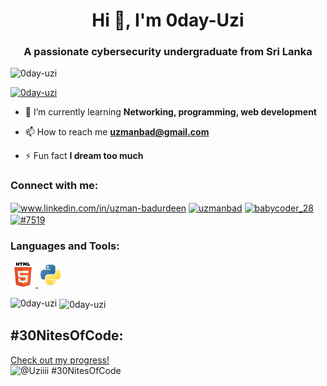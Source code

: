 <h1 align="center">Hi 👋, I'm 0day-Uzi</h1>
<h3 align="center">A passionate cybersecurity undergraduate from Sri Lanka</h3>

<p align="left"> <img src="https://komarev.com/ghpvc/?username=0day-uzi&label=Profile%20views&color=0e75b6&style=flat" alt="0day-uzi" /> </p>

<p align="left"> <a href="https://github.com/ryo-ma/github-profile-trophy"><img src="https://github-profile-trophy.vercel.app/?username=0day-uzi" alt="0day-uzi" /></a> </p>

- 🌱 I’m currently learning **Networking, programming, web development**

- 📫 How to reach me **uzmanbad@gmail.com**

- ⚡ Fun fact **I dream too much**

<h3 align="left">Connect with me:</h3>
<p align="left">
<a href="https://linkedin.com/in/www.linkedin.com/in/uzman-badurdeen" target="blank"><img align="center" src="https://raw.githubusercontent.com/rahuldkjain/github-profile-readme-generator/master/src/images/icons/Social/linked-in-alt.svg" alt="www.linkedin.com/in/uzman-badurdeen" height="30" width="40" /></a>
<a href="https://www.hackerrank.com/uzmanbad" target="blank"><img align="center" src="https://raw.githubusercontent.com/rahuldkjain/github-profile-readme-generator/master/src/images/icons/Social/hackerrank.svg" alt="uzmanbad" height="30" width="40" /></a>
<a href="https://www.leetcode.com/babycoder_28" target="blank"><img align="center" src="https://raw.githubusercontent.com/rahuldkjain/github-profile-readme-generator/master/src/images/icons/Social/leet-code.svg" alt="babycoder_28" height="30" width="40" /></a>
<a href="https://discord.gg/#7519" target="blank"><img align="center" src="https://raw.githubusercontent.com/rahuldkjain/github-profile-readme-generator/master/src/images/icons/Social/discord.svg" alt="#7519" height="30" width="40" /></a>
</p>

<h3 align="left">Languages and Tools:</h3>
<p align="left"> <a href="https://www.w3.org/html/" target="_blank" rel="noreferrer"> <img src="https://raw.githubusercontent.com/devicons/devicon/master/icons/html5/html5-original-wordmark.svg" alt="html5" width="40" height="40"/> </a> <a href="https://www.python.org" target="_blank" rel="noreferrer"> <img src="https://raw.githubusercontent.com/devicons/devicon/master/icons/python/python-original.svg" alt="python" width="40" height="40"/> </a> </p>

<p><img align="left" src="https://github-readme-stats.vercel.app/api/top-langs?username=0day-uzi&show_icons=true&locale=en&layout=compact" alt="0day-uzi" /></p>

<p>&nbsp;<img align="center" src="https://github-readme-stats.vercel.app/api?username=0day-uzi&show_icons=true&locale=en" alt="0day-uzi" /></p>

## #30NitesOfCode:
  [Check out my progress!](https://www.codedex.io/@Uziiii/30-nites-of-code)  
  ![@Uziiii #30NitesOfCode](https://www.codedex.io/api/petStatus?user=Uziiii)
